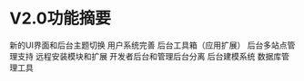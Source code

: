 V2.0功能摘要
======================
新的UI界面和后台主题切换
用户系统完善
后台工具箱（应用扩展）
后台多站点管理支持
远程安装模块和扩展
开发者后台和管理后台分离
后台建模系统
数据库管理工具
